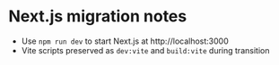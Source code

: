 # Next.js migration notes

- Use `npm run dev` to start Next.js at http://localhost:3000
- Vite scripts preserved as `dev:vite` and `build:vite` during transition
